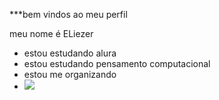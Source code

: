 ***bem vindos ao meu perfil

meu nome é  ELiezer

- estou estudando alura
- estou estudando pensamento computacional
-  estou me organizando
-  ![](https://media.tenor.com/QF7VD9ZWABIAAAAC/damon-salvatore-waving.gif)
